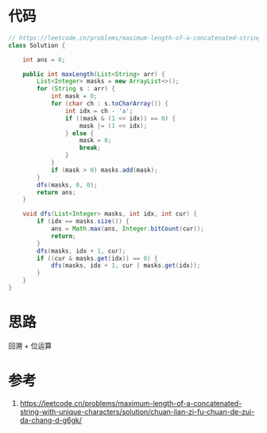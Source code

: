 # 代码

```java
// https://leetcode.cn/problems/maximum-length-of-a-concatenated-string-with-unique-characters/solution/chuan-lian-zi-fu-chuan-de-zui-da-chang-d-g6gk/
class Solution {

    int ans = 0;

    public int maxLength(List<String> arr) {
        List<Integer> masks = new ArrayList<>();
        for (String s : arr) {
            int mask = 0;
            for (char ch : s.toCharArray()) {
                int idx = ch - 'a';
                if ((mask & (1 << idx)) == 0) {
                    mask |= (1 << idx);
                } else {
                    mask = 0;
                    break;
                }
            }
            if (mask > 0) masks.add(mask);
        }
        dfs(masks, 0, 0);
        return ans;
    }

    void dfs(List<Integer> masks, int idx, int cur) {
        if (idx == masks.size()) {
            ans = Math.max(ans, Integer.bitCount(cur));
            return;
        }
        dfs(masks, idx + 1, cur);
        if ((cur & masks.get(idx)) == 0) {
            dfs(masks, idx + 1, cur | masks.get(idx));
        }
    }
}
```

# 思路

回溯 + 位运算

# 参考

1. https://leetcode.cn/problems/maximum-length-of-a-concatenated-string-with-unique-characters/solution/chuan-lian-zi-fu-chuan-de-zui-da-chang-d-g6gk/